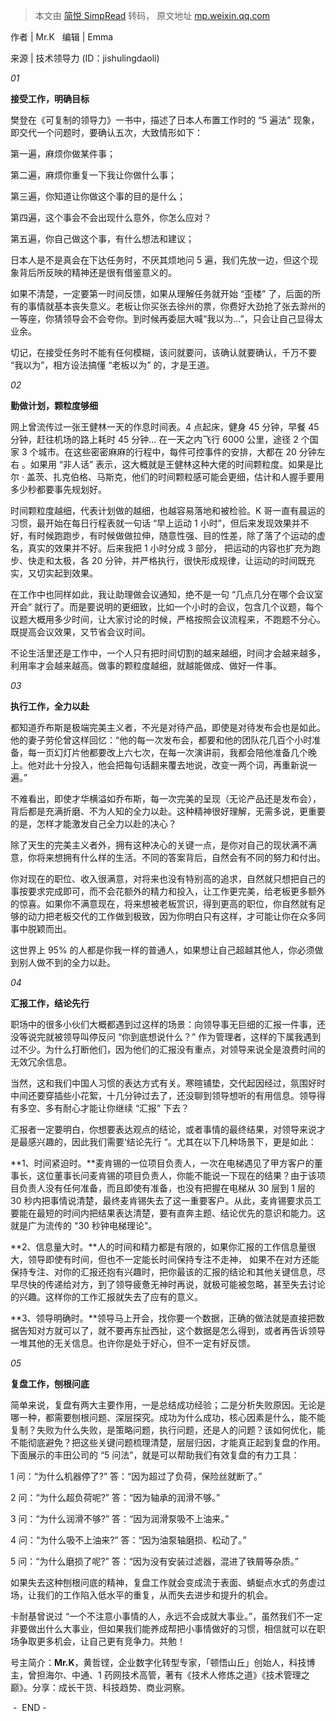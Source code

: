 > 本文由 [简悦 SimpRead](http://ksria.com/simpread/) 转码， 原文地址 [mp.weixin.qq.com](https://mp.weixin.qq.com/s/0PL9XQDU1VuMf25DPudOhA)

作者 | Mr.K   编辑 | Emma  

来源 | 技术领导力 (ID：jishulingdaoli)

_01_  

**接受工作，明确目标**

樊登在《可复制的领导力》一书中，描述了日本人布置工作时的 “5 遍法” 现象，即交代一个问题时，要确认五次，大致情形如下：

第一遍，麻烦你做某件事；

第二遍，麻烦你重复一下我让你做什么事；

第三遍，你知道让你做这个事的目的是什么；

第四遍，这个事会不会出现什么意外，你怎么应对？

第五遍，你自己做这个事，有什么想法和建议；

日本人是不是真会在下达任务时，不厌其烦地问 5 遍，我们先放一边，但这个现象背后所反映的精神还是很有借鉴意义的。

如果不清楚，一定要第一时间反馈，如果从理解任务就开始 “歪楼” 了，后面的所有的事情就基本丧失意义。老板让你买张去徐州的票，你费好大劲抢了张去滁州的一等座，你猜领导会不会夸你。到时候再委屈大喊“我以为…”，只会让自己显得太业余。

切记，在接受任务时不能有任何模糊，该问就要问，该确认就要确认，千万不要 “我以为”，相方设法搞懂 “老板以为” 的，才是王道。

_02_

**勤做计划，颗粒度够细**

网上曾流传过一张王健林一天的作息时间表。4 点起床，健身 45 分钟，早餐 45 分钟，赶往机场的路上耗时 45 分钟… 在一天之内飞行 6000 公里，途径 2 个国家 3 个城市。在这些密密麻麻的行程中，每件可控事件的安排，大都在 20 分钟左右 。如果用 “非人话” 表示，这大概就是王健林这种大佬的时间颗粒度。如果是比尔 · 盖茨、扎克伯格、马斯克，他们的时间颗粒感可能会更细，估计和人握手要用多少秒都要事先规划好。

时间颗粒度越细，代表计划做的越细，也越容易落地和被检验。K 哥一直有晨运的习惯，最开始在每日行程表就一句话 “早上运动 1 小时”，但后来发现效果并不好，有时候跑跑步，有时候做做拉伸，随意性强、目的性差，除了落了个运动的虚名，真实的效果并不好。后来我把 1 小时分成 3 部分， 把运动的内容也扩充为跑步、快走和太极，各 20 分钟，并严格执行，很快形成规律，让运动的时间既充实，又切实起到效果。

在工作中也同样如此，我让助理做会议通知，绝不是一句 “几点几分在哪个会议室开会” 就行了。而是要说明的更细致，比如一个小时的会议，包含几个议题，每个议题大概用多少时间，让大家讨论的时候，严格按照会议流程来，不跑题不分心。既提高会议效果，又节省会议时间。

不论生活里还是工作中，一个人只有把时间切割的越来越细，时间才会越来越多，利用率才会越来越高。做事的颗粒度越细，就越能做成、做好一件事。

_03_

**执行工作，全力以赴**

都知道乔布斯是极端完美主义者，不光是对待产品，即使是对待发布会也是如此。他的妻子劳伦曾这样回忆：“他的每一次发布会，都要和他的团队花几百个小时准备，每一页幻灯片他都要改上六七次，在每一次演讲前，我都会陪他准备几个晚上。他对此十分投入，他会把每句话翻来覆去地说，改变一两个词，再重新说一遍。”

不难看出，即使才华横溢如乔布斯，每一次完美的呈现（无论产品还是发布会），背后都是充满折磨、不为人知的全力以赴。这种精神很好理解，无需多说，更重要的是，怎样才能激发自己全力以赴的决心？

除了天生的完美主义者外，拥有这种决心的关键一点，是你对自己的现状满不满意，你将来想拥有什么样的生活。不同的答案背后，自然会有不同的努力和付出。

你对现在的职位、收入很满意，对将来也没有特别高的追求，自然就只想把自己的事按要求完成即可，而不会花额外的精力和投入，让工作更完美，给老板更多额外的惊喜。如果你不满意现在，将来想被老板赏识，得到更高的职位，你自然就有足够的动力把老板交代的工作做到极致，因为你明白只有这样，才可能让你在众多同事中脱颖而出。

这世界上 95% 的人都是你我一样的普通人，如果想让自己超越其他人，你必须做到别人做不到的全力以赴。

_04_

**汇报工作，结论先行**

职场中的很多小伙们大概都遇到过这样的场景：向领导事无巨细的汇报一件事，还没等说完就被领导叫停反问 “你到底想说什么？” 作为管理者，这样的下属我遇到过不少。为什么打断他们，因为他们的汇报没有重点，对领导来说全是浪费时间的无效冗余信息。

当然，这和我们中国人习惯的表达方式有关。寒暄铺垫，交代起因经过，氛围好时中间还要穿插些小花絮，十几分钟过去了，还没聊到领导想听的有用信息。领导得有多空、多有耐心才能让你继续 “汇报” 下去？

汇报者一定要明白，你想要表达观点的结论，或者事情的最终结果，对领导来说才是最感兴趣的，因此我们需要‘结论先行 “。尤其在以下几种场景下，更是如此：

**1、时间紧迫时。**麦肯锡的一位项目负责人，一次在电梯遇见了甲方客户的董事长，这位董事长问麦肯锡的项目负责人，你能不能说一下现在的结果？由于该项目负责人没有任何准备，而且即使有准备，也没有把握在电梯从 30 层到 1 层的 30 秒内把事情说清楚，最终麦肯锡失去了这一重要客户。从此，麦肯锡要求员工要能在最短的时间内把结果表达清楚，要有直奔主题、结论优先的意识和能力。这就是广为流传的 "30 秒钟电梯理论"。

**2、信息量大时。**人的时间和精力都是有限的，如果你汇报的工作信息量很大，领导即使有时间，但也不一定能长时间保持专注不走神， 如果不在对方还能保持专注、对你的汇报还抱有兴趣时，把你最该的汇报的结论和其他关键信息，尽早尽快的传递给对方，到了领导疲惫无神时再说，就极可能被忽略，甚至失去讨论的兴趣。这样你的工作汇报就失去了应有的意义。

**3、领导明确时。**领导马上开会，找你要一个数据，正确的做法就是直接把数据告知对方就可以了，就不要再东扯西扯，这个数据是怎么得到，或者再告诉领导一堆其他的无关信息。也许你是处于好心，但不一定有好反馈。

_05_

**复盘工作，刨根问底**

简单来说，复盘有两大主要作用，一是总结成功经验；二是分析失败原因。无论是哪一种，都需要刨根问题、深层探究。成功为什么成功，核心因素是什么，能不能复制？失败为什么失败，是策略问题，执行问题，还是人的问题？该如何优化，能不能彻底避免？把这些关键问题梳理清楚，层层归因，才能真正起到复盘的作用。下面展示的丰田公司的 “5 问法”，就是可以帮助我们有效复盘的有力工具：

1 问：“为什么机器停了?” 答：“因为超过了负荷，保险丝就断了。”

2 问：“为什么超负荷呢?” 答：“因为轴承的润滑不够。”

3 问：“为什么润滑不够?” 答：“因为润滑泵吸不上油来。”

4 问：“为什么吸不上油来?” 答：“因为油泵轴磨损、松动了。”

5 问：“为什么磨损了呢?” 答：“因为没有安装过滤器，混进了铁屑等杂质。”

如果失去这种刨根问底的精神，复盘工作就会变成流于表面、蜻蜓点水式的务虚过场，让我们的工作陷入低水平的重复，从而失去进步和提升的机会。

卡耐基曾说过 “一个不注意小事情的人，永远不会成就大事业。”，虽然我们不一定非要做出什么大事业，但如果我们能养成帮把小事情做好的习惯，相信就可以在职场争取更多机会，让自己更有竞争力。共勉！

号主简介：**Mr.K**，黄哲铿，企业数字化转型专家，「顿悟山丘」创始人，科技博主，曾担海尔、中通、1 药网技术高管，著有《技术人修炼之道》《技术管理之巅》。分享：成长干货、科技趋势、商业洞察。

 -  END -